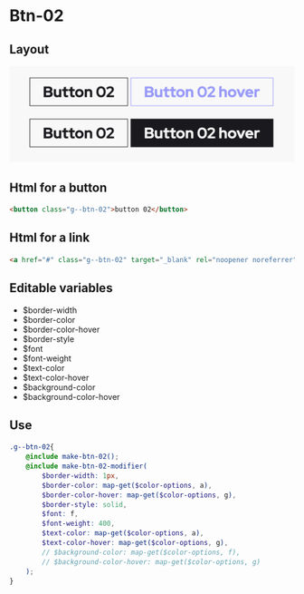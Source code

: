 # Btn-02

## Layout

![alt text][btn-02]

[btn-02]: /src/img/global-components/btn/g--btn-02.png

## Html for a button

```html
<button class="g--btn-02">button 02</button>
```

## Html for a link

```html
<a href="#" class="g--btn-02" target="_blank" rel="noopener noreferrer">button 02</a>
```

## Editable variables

- $border-width
- $border-color
- $border-color-hover
- $border-style
- $font
- $font-weight
- $text-color
- $text-color-hover
- $background-color
- $background-color-hover

## Use

```scss
.g--btn-02{
    @include make-btn-02();
    @include make-btn-02-modifier(
        $border-width: 1px,
        $border-color: map-get($color-options, a),
        $border-color-hover: map-get($color-options, g),
        $border-style: solid,
        $font: f,
        $font-weight: 400,
        $text-color: map-get($color-options, a),
        $text-color-hover: map-get($color-options, g),
        // $background-color: map-get($color-options, f),
        // $background-color-hover: map-get($color-options, g)
    );
}
```
